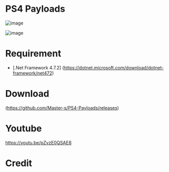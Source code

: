 # PS4 Payloads

![image](https://user-images.githubusercontent.com/49209220/145896951-a607a309-15bf-4238-ab18-a96de7953d3e.png)


![image](https://github.com/Master-s/PS4-Payloads/blob/main/PS4%20Payloads.png)



# Requirement
- [.Net Framework 4.7.2]
(https://dotnet.microsoft.com/download/dotnet-framework/net472)


# Download
(https://github.com/Master-s/PS4-Payloads/releases)

# Youtube
https://youtu.be/pZvzE0QSAE8


# Credit
